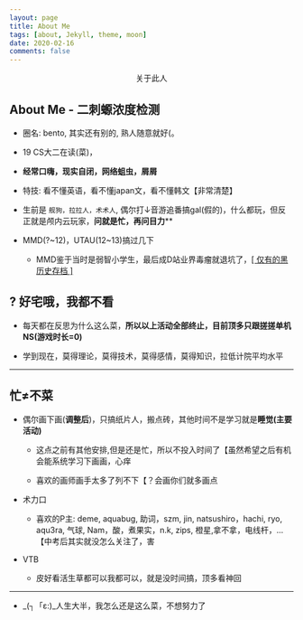 ```yaml
---
layout: page
title: About Me
tags: [about, Jekyll, theme, moon]
date: 2020-02-16
comments: false
---
```

    
<center>关于此人</center>

## About Me - 二刺螈浓度检测

- 圈名: bento, 其实还有别的, 熟人随意就好(。
- 19 CS大二在读(菜)，

- **经常口嗨，现实自闭，网络蛆虫，屑屑**

- 特技: 看不懂英语，看不懂japan文，看不懂韩文【非常清楚】

- 生前是 ``舰狗，拉拉人，术术人``, 偶尔打↓音游追番搞gal(假的)，什么都玩，但反正就是颅内云玩家，**问就是忙，再问目力****

- MMD(?~12)，UTAU(12~13)搞过几下
  - MMD鉴于当时是弱智小学生，最后成D站业界毒瘤就退坑了，<a href="https://www.deviantart.com/miku737">[ 仅有的黑历史存档 ]</a>

## ? 好宅哦，我都不看

- 每天都在反思为什么这么菜，**所以以上活动全部终止，目前顶多只跟搓搓单机NS(游戏时长=0)**

- 学到现在，莫得理论，莫得技术，莫得感情，莫得知识，拉低计院平均水平

---

## 忙≠不菜

- 偶尔画下画(**调整后**)，只搞纸片人，搬点砖，其他时间不是学习就是**睡觉(主要活动)**
  - 这点之前有其他安排,但是还是忙，所以不投入时间了【虽然希望之后有机会能系统学习下画画，心痒

  - 喜欢的画师画手太多了列不下【？会画你们就多画点

- 术力口
  - 喜欢的P主: deme, aquabug, 助词，szm, jin, natsushiro，hachi, ryo, aqu3ra, 气球, Nam，酸，煮果实，n.k, zips, 橙星,拿不拿，电线杆，...【中考后其实就没怎么关注了，害

- VTB
  - 皮好看活生草都可以我都可以，就是没时间搞，顶多看神回

---

- _(┐「ε:)_人生大半，我怎么还是这么菜，不想努力了
